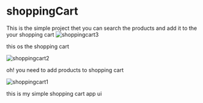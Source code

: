 # shoppingCart

This is the simple project thet you can search the products and add it to the your shopping cart 
![shoppingcart3](https://user-images.githubusercontent.com/90303131/177312572-f381269e-4273-41fa-a3a6-6625e95653b0.jpg)

this os the shopping cart 

![shoppingcart2](https://user-images.githubusercontent.com/90303131/177312665-269c0104-4ada-45dc-a65f-0b54e9907f9b.jpg)


oh! you need to add products to shopping cart 

![shoppingcart1](https://user-images.githubusercontent.com/90303131/177312784-4cc2be47-ed36-44d0-a8b5-4b4a65850438.jpg)

this is my simple shopping cart app ui
